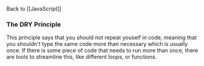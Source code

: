 Back to [[JavaScript]]

### The DRY Principle
This principle says that you should not repeat youself in code, meaning that you shouldn't type the same code more than necessary which is usually once. If there is some piece of code that needs to run more than once, there are tools to streamline this, like different loops, or functions.